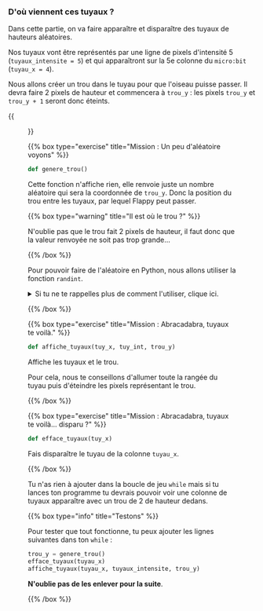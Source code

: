 ### D'où viennent ces tuyaux ?

Dans cette partie, on va faire apparaître et disparaître des tuyaux de hauteurs aléatoires.

Nos tuyaux vont être représentés par une ligne de pixels d'intensité 5 (`tuyaux_intensite = 5`) et qui apparaîtront sur la 5e colonne du `micro:bit` (`tuyau_x = 4`).

Nous allons créer un trou dans le tuyau pour que l'oiseau puisse passer. Il devra faire 2 pixels de hauteur et commencera à `trou_y` : les pixels `trou_y` et `trou_y + 1` seront donc éteints.

{{<figure src="resources/images/tuyaux_explications.png" caption="Tuyau">}}

{{% box type="exercise" title="Mission : Un peu d'aléatoire voyons" %}}

```py
def genere_trou()
```
Cette fonction n'affiche rien, elle renvoie juste un nombre aléatoire qui sera la coordonnée de `trou_y`.
Donc la position du trou entre les tuyaux, par lequel Flappy peut passer.

{{% box type="warning" title="Il est où le trou ?" %}}

N'oublie pas que le trou fait 2 pixels de hauteur, il faut donc que la valeur renvoyée ne soit pas trop grande...

{{% /box %}}

Pour pouvoir faire de l'aléatoire en Python, nous allons utiliser la fonction `randint`.

<details>
<summary> Si tu ne te rappelles plus de comment l'utiliser, clique ici. </summary>

Tu peux donc appeler `randint(i, j)` qui te renverra une valeur entre `i` et `j` **compris**.

```codepython
from random import randint

# Affichera un nombre entre 5 et 1000
print(randint(5, 1000))

```

</details>

{{% /box %}}

{{% box type="exercise" title="Mission : Abracadabra, tuyaux te voilà." %}}

```py
def affiche_tuyaux(tuy_x, tuy_int, trou_y)
```
Affiche les tuyaux et le trou.

Pour cela, nous te conseillons d'allumer toute la rangée du tuyau puis d'éteindre les pixels représentant le trou.

{{% /box %}}

{{% box type="exercise" title="Mission : Abracadabra, tuyaux te voilà... disparu ?" %}}

```py
def efface_tuyaux(tuy_x)
```
Fais disparaître le tuyau de la colonne `tuyau_x`.

{{% /box %}}

Tu n'as rien à ajouter dans la boucle de jeu `while` mais si tu lances ton programme tu devrais pouvoir voir une colonne de tuyaux apparaître avec un trou de 2 de hauteur dedans.

{{% box type="info" title="Testons" %}}

Pour tester que tout fonctionne, tu peux ajouter les lignes suivantes dans ton `while` :

```py
trou_y = genere_trou()
efface_tuyaux(tuyau_x)
affiche_tuyaux(tuyau_x, tuyaux_intensite, trou_y)

```

**N'oublie pas de les enlever pour la suite**.

{{% /box %}}
